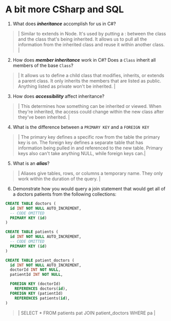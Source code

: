 # A bit more CSharp and SQL
1. What does ***inheritance*** accomplish for us in C#?

  > | Similar to extends in Node. It's used by putting a : between the class and the class that's being inherited. It allows us to pull all the information from the inherited class and reuse it within another class. |

2. How does ***member inheritance*** work in C#? Does a `Class` inherit all members of the base `Class`?

  > | It allows us to define a child class that modifies, inherits, or extends a parent class. It only inherits the members that are listed as public. Anything listed as private won't be inherited.  |

3. How does ***accessibility*** affect inheritance?

  > | This determines how something can be inherited or viewed. When they're inherited, the access could change within the new class after they've been inherited.  |

4. What is the difference between a `PRIMARY KEY` and a `FOREIGN KEY`

  > | The primary key defines a specific row from the table the primary key is on. The foreign key defines a separate table that has information being pulled in and referenced to the new table. Primary keys also can't take anything NULL, while foreign keys can.|

5. What is an ***alias***?

  > | Aliases give tables, rows, or columns a temporary name. They only work within the duration of the query. |

6. Demonstrate how you would query a join statement that would get all of a doctors patients from the following collections:

  ```SQL
  CREATE TABLE doctors (
    id INT NOT NULL AUTO_INCREMENT,
    -- CODE OMITTED
    PRIMARY KEY (id)
  )

  CREATE TABLE patients (
    id INT NOT NULL AUTO_INCREMENT,
    -- CODE OMITTED
    PRIMARY KEY (id)
  )

  CREATE TABLE patient_doctors (
    id INT NOT NULL AUTO_INCREMENT,
    doctorId INT NOT NULL,
    patientId INT NOT NULL,

    FOREIGN KEY (doctorId)
      REFERENCES doctors(id),
    FOREIGN KEY (patientId)
      REFERENCES patients(id),
  )

  ```

  > | SELECT * FROM patients pat
      JOIN patient_doctors
      WHERE pa |
